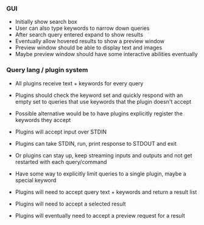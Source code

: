 ### GUI

- Initially show search box
- User can also type keywords to narrow down queries
- After search query entered expand to show results
- Eventually allow hovered results to show a preview window
- Preview window should be able to display text and images
- Maybe preview window should have some interactive abilities eventually

### Query lang / plugin system

- All plugins receive text + keywords for every query
- Plugins should check the keyword set and quickly respond with an empty set to
  queries that use keywords that the plugin doesn't accept
- Possible alternative would be to have plugins explicitly register the
  keywords they accept
- Plugins will accept input over STDIN
- Plugins can take STDIN, run, print response to STDOUT and exit
- Or plugins can stay up, keep streaming inputs and outputs and not get
  restarted with each query/command

- Have some way to explicitly limit queries to a single plugin, maybe a special
  keyword
- Plugins will need to accept query text + keywords and return a result list
- Plugins will need to accept a selected result
- Plugins will eventually need to accept a preview request for a result

